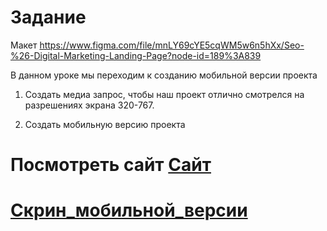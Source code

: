 # Задание

Макет https://www.figma.com/file/mnLY69cYE5cqWM5w6n5hXx/Seo-%26-Digital-Marketing-Landing-Page?node-id=189%3A839

В данном уроке мы переходим к созданию мобильной версии проекта

1. Создать медиа запрос, чтобы наш проект отлично смотрелся на разрешениях экрана 320-767.

2. Создать мобильную версию проекта

# Посмотреть сайт [Сайт](https://drain777.github.io/html5_css_home_work8/)

# [Cкрин_мобильной_версии](https://github.com/DRain777/html5_css_home_work8/blob/algoritm/скрин_мобильная_версия.png)
